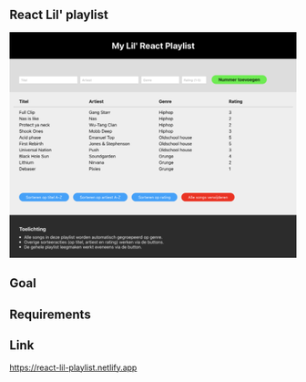 ## React Lil' playlist
![](react-lil-playlist-screenshot.png)

## Goal

## Requirements

## Link
https://react-lil-playlist.netlify.app
